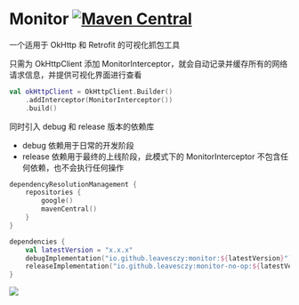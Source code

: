 # Monitor [![Maven Central](https://img.shields.io/maven-central/v/io.github.leavesczy/monitor.svg)](https://central.sonatype.com/artifact/io.github.leavesczy/monitor)

一个适用于 OkHttp 和 Retrofit 的可视化抓包工具

只需为 OkHttpClient 添加 MonitorInterceptor，就会自动记录并缓存所有的网络请求信息，并提供可视化界面进行查看

```kotlin
val okHttpClient = OkHttpClient.Builder()
    .addInterceptor(MonitorInterceptor())
    .build()
```

同时引入 debug 和 release 版本的依赖库

- debug 依赖用于日常的开发阶段
- release 依赖用于最终的上线阶段，此模式下的 MonitorInterceptor 不包含任何依赖，也不会执行任何操作

```kotlin
dependencyResolutionManagement {
    repositories {
        google()
        mavenCentral()
    }
}

dependencies {
    val latestVersion = "x.x.x"
    debugImplementation("io.github.leavesczy:monitor:${latestVersion}")
    releaseImplementation("io.github.leavesczy:monitor-no-op:${latestVersion}")
}
```

![](https://github.com/leavesCZY/Monitor/assets/30774063/9054fcf3-947b-46dc-a765-ce620993bd11)